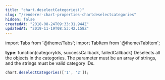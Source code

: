 ```yaml
---
title: "chart.deselectCategories()"
slug: "/renderer-chart-properties-chartdeselectcategories"
hidden: false
createdAt: "2018-08-24T09:33:31.944Z"
updatedAt: "2019-11-19T08:53:42.158Z"
---
```


import Tabs from '@theme/Tabs';
import TabItem from '@theme/TabItem';

**type**: function(categoryIds, successCallback, failedCallback)
Deselects all the objects in the categories. The parameter must be an array of strings, and the strings must be valid category IDs.

```javascript
chart.deselectCategories(['1', '2']);
```
